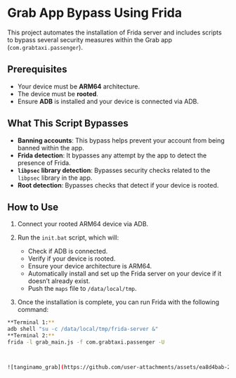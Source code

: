 # Grab App Bypass Using Frida

This project automates the installation of Frida server and includes scripts to bypass several security measures within the Grab app (`com.grabtaxi.passenger`).

## Prerequisites
- Your device must be **ARM64** architecture.
- The device must be **rooted**.
- Ensure **ADB** is installed and your device is connected via ADB.

## What This Script Bypasses
- **Banning accounts**: This bypass helps prevent your account from being banned within the app.
- **Frida detection**: It bypasses any attempt by the app to detect the presence of Frida.
- **`libpsec` library detection**: Bypasses security checks related to the `libpsec` library in the app.
- **Root detection**: Bypasses checks that detect if your device is rooted.

## How to Use

1. Connect your rooted ARM64 device via ADB.
2. Run the `init.bat` script, which will:
   - Check if ADB is connected.
   - Verify if your device is rooted.
   - Ensure your device architecture is ARM64.
   - Automatically install and set up the Frida server on your device if it doesn’t already exist.
   - Push the `maps` file to `/data/local/tmp`.

3.  Once the installation is complete, you can run Frida with the following command:
   ```bash
   **Terminal 1:**
   adb shell "su -c /data/local/tmp/frida-server &"
   **Terminal 2:**
   frida -l grab_main.js -f com.grabtaxi.passenger -U
   


![tanginamo_grab](https://github.com/user-attachments/assets/ea8d4bab-2c05-4f2d-b8fc-e9ac8c4d2337)
